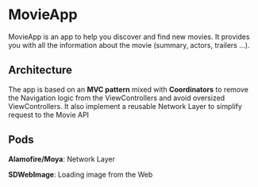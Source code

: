 # MovieApp

MovieApp is an app to help you discover and find new movies. It provides you with all the information about the movie (summary, actors, trailers ...).

## Architecture

The app is based on an **MVC pattern** mixed with **Coordinators** to remove the Navigation logic from the ViewControllers and avoid oversized ViewControllers. It also implement a reusable Network Layer to simplify request to the Movie API   

## Pods

**Alamofire/Moya**: Network Layer

**SDWebImage**: Loading image from the Web
